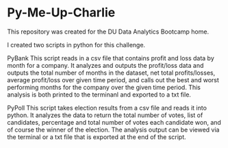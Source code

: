 # Py-Me-Up-Charlie

This repository was created for the DU Data Analytics Bootcamp home.

I created two scripts in python for this challenge.

PyBank
This script reads in a csv file that contains profit and loss data by month for a company. It analyzes and outputs the profit/loss data and outputs the total number of months in the dataset, net total profits/losses, average profit/loss over given time period, and calls out the best and worst performing months for the company over the given time period.
This analysis is both printed to the terminanl and exported to a txt file.

PyPoll
This script takes election results from a csv file and reads it into python.  It analyzes the data to return the total number of votes, list of candidates, percentage and total number of votes each candidate won, and of course the winner of the election. 
The analysis output can be viewed via the terminal or a txt file that is exported at the end of the script.

